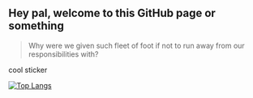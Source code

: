 ## Hey pal, welcome to this GitHub page or something


> Why were we given such fleet of foot if not to run away from our responsibilities with?

cool sticker


[![Top Langs](https://github-readme-stats.vercel.app/api/top-langs/?username=bluegummi&theme=dark)](https://github.com/anuraghazra/github-readme-stats) 


<!--
**BlueGummi/bluegummi** is a ✨ _special_ ✨ repository because its `README.md` (this file) appears on your GitHub profile.

Here are some ideas to get you started:

- 🔭 I’m currently working on ...
- 🌱 I’m currently learning ...
- 👯 I’m looking to collaborate on ...
- 🤔 I’m looking for help with ...
- 💬 Ask me about ...
- 📫 How to reach me: ...
- 😄 Pronouns: ...
- ⚡ Fun fact: ...
-->
